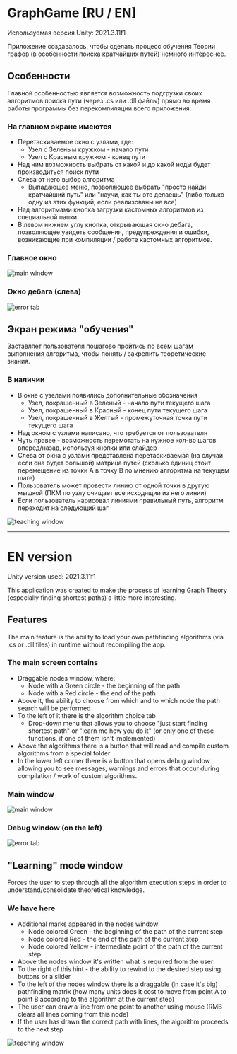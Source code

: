 # GraphGame [RU / EN]
Используемая версия Unity: 2021.3.11f1

Приложение создавалось, чтобы сделать процесс обучения Теории графов (в особенности поиска кратчайших путей) немного интереснее.

## Особенности
Главной особенностью является возможность подгрузки своих алгоритмов поиска пути (через .cs или .dll файлы)
прямо во время работы программы без перекомпиляции всего приложения.

### На главном экране имеются
- Перетаскиваемое окно с узлами, где:
  - Узел с Зеленым кружком - начало пути
  - Узел с Красным кружком - конец пути
- Над ним возможность выбрать от какой и до какой ноды будет производиться поиск пути
- Слева от него выбор алгоритма
  - Выпадающее меню, позволяющее выбрать "просто найди кратчайший путь" или "научи, как ты это делаешь" (либо только одну из этих функций, если реализованы не все)
- Над алгоритмами кнопка загрузки кастомных алгоритмов из специальной папки
- В левом нижнем углу кнопка, открывающая окно дебага, позволяющее увидеть сообщения, предупреждения и ошибки, возникающие при компиляции / работе кастомных алгоритмов.

### Главное окно
![main window](/doc_images/main_window.png)

### Окно дебага (слева)
![error tab](/doc_images/error_tab.png)

## Экран режима "обучения"
Заставляет пользователя пошагово пройтись по всем шагам выполнения алгоритма, чтобы понять / закрепить теоретические знания.

### В наличии
- В окне с узелами появились дополнительные обозначения
  - Узел, покрашенный в Зеленый - начало пути текущего шага
  - Узел, покрашенный в Красный - конец пути текущего шага
  - Узел, покрашенный в Желтый - промежуточная точка пути текущего шага
- Над окном с узлами написано, что требуется от пользователя
- Чуть правее - возможность перемотать на нужное кол-во шагов вперед/назад, используя кнопки или слайдер
- Слева от окна с узлами представлена перетаскиваемая (на случай если она будет большой) матрица путей
(сколько единиц стоит перемещение из точки A в точку B по мнению алгоритма на текущем шаге)
- Пользователь может провести линию от одной точки в другую мышкой (ПКМ по узлу очищает все исходящии из него линии)
- Если пользователь нарисовал линиями правильный путь, алгоритм переходит на следующий шаг

![teaching window](/doc_images/teaching.png)

---

# EN version
Unity version used: 2021.3.11f1

This application was created to make the process of learning Graph Theory (especially finding shortest paths) a little more interesting.

## Features
The main feature is the ability to load your own pathfinding algorithms (via .cs or .dll files)
in runtime without recompiling the app.

### The main screen contains
- Draggable nodes window, where:
  - Node with a Green circle - the beginning of the path
  - Node with a Red circle - the end of the path
- Above it, the ability to choose from which and to which node the path search will be performed
- To the left of it there is the algorithm choice tab
  - Drop-down menu that allows you to choose "just start finding shortest path" or "learn me how you do it" (or only one of these functions, if one of them isn't implemented)
- Above the algorithms there is a button that will read and compile custom algorithms from a special folder
- In the lower left corner there is a button that opens debug window allowing you to see messages, warnings and errors that occur during compilation / work of custom algorithms.

### Main window
![main window](/doc_images/main_window.png)

### Debug window (on the left)
![error tab](/doc_images/error_tab.png)

## "Learning" mode window
Forces the user to step through all the algorithm execution steps in order to understand/consolidate theoretical knowledge.

### We have here
- Additional marks appeared in the nodes window
  - Node colored Green - the beginning of the path of the current step
  - Node colored Red - the end of the path of the current step
  - Node colored Yellow - intermediate point of the path of the current step
- Above the nodes window it's written what is required from the user
- To the right of this hint - the ability to rewind to the desired step using buttons or a slider
- To the left of the nodes window there is a draggable (in case it's big) pathfinding matrix
(how many units does it cost to move from point A to point B according to the algorithm at the current step)
- The user can draw a line from one point to another using mouse (RMB clears all lines coming from this node)
- If the user has drawn the correct path with lines, the algorithm proceeds to the next step

![teaching window](/doc_images/teaching.png)
